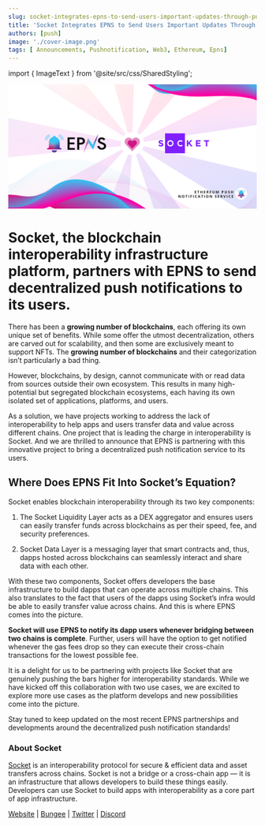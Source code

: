 ```yaml
---
slug: socket-integrates-epns-to-send-users-important-updates-through-push-notifications
title: 'Socket Integrates EPNS to Send Users Important Updates Through Push Notifications'
authors: [push]
image: './cover-image.png'
tags: [ Announcements, Pushnotification, Web3, Ethereum, Epns]
---
```

import { ImageText } from '@site/src/css/SharedStyling';

![Cover Image of Socket Integrates EPNS to Send Users Important Updates Through Push Notifications](./cover-image.png)

<!--customheaderpoint-->
# Socket, the blockchain interoperability infrastructure platform, partners with EPNS to send decentralized push notifications to its users.

There has been a <b>growing number of blockchains</b>, each offering its own unique set of benefits. While some offer the utmost decentralization, others are carved out for scalability, and then some are exclusively meant to support NFTs. The <b>growing number of blockchains</b> and their categorization isn’t particularly a bad thing.

<!--truncate-->

However, blockchains, by design, cannot communicate with or read data from sources outside their own ecosystem. This results in many high-potential but segregated blockchain ecosystems, each having its own isolated set of applications, platforms, and users.

As a solution, we have projects working to address the lack of interoperability to help apps and users transfer data and value across different chains. One project that is leading the charge in interoperability is Socket. And we are thrilled to announce that EPNS is partnering with this innovative project to bring a decentralized push notification service to its users.

## Where Does EPNS Fit Into Socket’s Equation?
Socket enables blockchain interoperability through its two key components:

1. The Socket Liquidity Layer acts as a DEX aggregator and ensures users can easily transfer funds across blockchains as per their speed, fee, and security preferences.

2. Socket Data Layer is a messaging layer that smart contracts and, thus, dapps hosted across blockchains can seamlessly interact and share data with each other.

With these two components, Socket offers developers the base infrastructure to build dapps that can operate across multiple chains. This also translates to the fact that users of the dapps using Socket’s infra would be able to easily transfer value across chains. And this is where EPNS comes into the picture.

<b>Socket will use EPNS to notify its dapp users whenever bridging between two chains is complete</b>. Further, users will have the option to get notified whenever the gas fees drop so they can execute their cross-chain transactions for the lowest possible fee.

It is a delight for us to be partnering with projects like Socket that are genuinely pushing the bars higher for interoperability standards. While we have kicked off this collaboration with two use cases, we are excited to explore more use cases as the platform develops and new possibilities come into the picture.

Stay tuned to keep updated on the most recent EPNS partnerships and developments around the decentralized push notification standards!

### About Socket
[Socket](https://socket.tech/) is an interoperability protocol for secure & efficient data and asset transfers across chains. Socket is not a bridge or a cross-chain app — it is an infrastructure that allows developers to build these things easily. Developers can use Socket to build apps with interoperability as a core part of app infrastructure.

[Website](http://socket.tech/) | [Bungee](http://bungee.exchange/) | [Twitter](https://twitter.com/SocketDotTech) | [Discord](https://t.co/Il4enrA7Lo)




